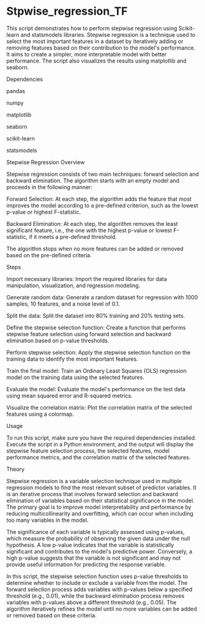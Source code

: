 # Stpwise_regression_TF

This script demonstrates how to perform stepwise regression using Scikit-learn and statsmodels libraries. Stepwise regression is a technique used to select the most important features in a dataset by iteratively adding or removing features based on their contribution to the model's performance. It aims to create a simpler, more interpretable model with better performance. The script also visualizes the results using matplotlib and seaborn.

Dependencies

pandas

numpy

matplotlib

seaborn

scikit-learn

statsmodels

Stepwise Regression Overview

Stepwise regression consists of two main techniques: forward selection and backward elimination. The algorithm starts with an empty model and proceeds in the following manner:

Forward Selection: At each step, the algorithm adds the feature that most improves the model according to a pre-defined criterion, such as the lowest p-value or highest F-statistic.

Backward Elimination: At each step, the algorithm removes the least significant feature, i.e., the one with the highest p-value or lowest F-statistic, if it meets a pre-defined threshold.

The algorithm stops when no more features can be added or removed based on the pre-defined criteria.

Steps

Import necessary libraries: Import the required libraries for data manipulation, visualization, and regression modeling.

Generate random data: Generate a random dataset for regression with 1000 samples, 10 features, and a noise level of 0.1.

Split the data: Split the dataset into 80% training and 20% testing sets.

Define the stepwise selection function: Create a function that performs stepwise feature selection using forward selection and backward elimination based on p-value thresholds.

Perform stepwise selection: Apply the stepwise selection function on the training data to identify the most important features.

Train the final model: Train an Ordinary Least Squares (OLS) regression model on the training data using the selected features.

Evaluate the model: Evaluate the model's performance on the test data using mean squared error and R-squared metrics.

Visualize the correlation matrix: Plot the correlation matrix of the selected features using a colormap.

Usage

To run this script, make sure you have the required dependencies installed. Execute the script in a Python environment, and the output will display the stepwise feature selection process, the selected features, model performance metrics, and the correlation matrix of the selected features.

Theory

Stepwise regression is a variable selection technique used in multiple regression models to find the most relevant subset of predictor variables. It is an iterative process that involves forward selection and backward elimination of variables based on their statistical significance in the model. The primary goal is to improve model interpretability and performance by reducing multicollinearity and overfitting, which can occur when including too many variables in the model.

The significance of each variable is typically assessed using p-values, which measure the probability of observing the given data under the null hypothesis. A low p-value indicates that the variable is statistically significant and contributes to the model's predictive power. Conversely, a high p-value suggests that the variable is not significant and may not provide useful information for predicting the response variable.

In this script, the stepwise selection function uses p-value thresholds to determine whether to include or exclude a variable from the model. The forward selection process adds variables with p-values below a specified threshold (e.g., 0.01), while the backward elimination process removes variables with p-values above a different threshold (e.g., 0.05). The algorithm iteratively refines the model until no more variables can be added or removed based on these criteria.
